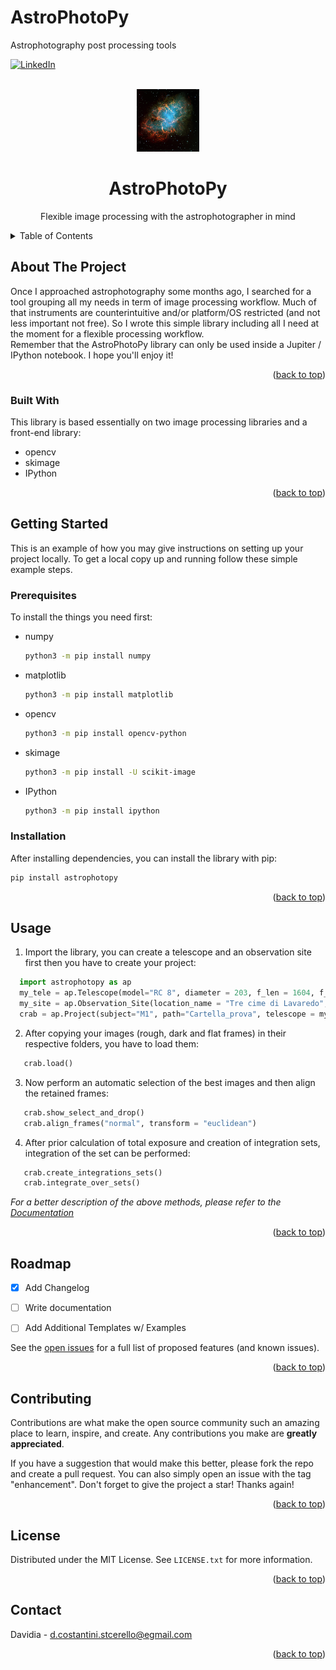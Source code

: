 # AstroPhotoPy
Astrophotography post processing tools

[![LinkedIn][linkedin-shield]][linkedin-url]


<!-- PROJECT LOGO -->
<br />
<div align="center">
    
  <a href="https://github.com/DavidiaCostant/astrophotopy">
    <img src="https://github.com/DavidiaCostant/astrophotopy/blob/main/crab.jpg" alt="Logo" width="100" height="100">
  </a>
  <h1 align="center">AstroPhotoPy</h1>

  <p align="center">
    Flexible image processing with the astrophotographer in mind
  
  </p>
  <p align="center">

  
  </p>
</div>

<!-- TABLE OF CONTENTS -->
<details>
  <summary>Table of Contents</summary>
  <ol>
    <li>
      <a href="#about-the-project">About The Project</a>
      <ul>
        <li><a href="#built-with">Built With</a></li>
      </ul>
    </li>
    <li>
      <a href="#getting-started">Getting Started</a>
      <ul>
        <li><a href="#prerequisites">Prerequisites</a></li>
        <li><a href="#installation">Installation</a></li>
      </ul>
    </li>
    <li><a href="#usage">Usage</a></li>
    <li><a href="#roadmap">Roadmap</a></li>
    <li><a href="#contributing">Contributing</a></li>
    <li><a href="#license">License</a></li>
    <li><a href="#contact">Contact</a></li>
  </ol>
</details>

<!-- ABOUT THE PROJECT -->
## About The Project

Once I approached astrophotography some months ago, I searched for a tool grouping all my needs in term of image processing workflow. Much of that instruments are counterintuitive and/or platform/OS restricted (and not less important not free). 
So I wrote this simple library including all I need at the moment for a flexible processing workflow.\
Remember that the AstroPhotoPy library can only be used inside a Jupiter / IPython notebook. 
I hope you'll enjoy it!

<p align="right">(<a href="#top">back to top</a>)</p>


### Built With

This library is based essentially on two image processing libraries and a front-end library: 

* opencv
* skimage
* IPython 


<p align="right">(<a href="#top">back to top</a>)</p>



<!-- GETTING STARTED -->
## Getting Started

This is an example of how you may give instructions on setting up your project locally.
To get a local copy up and running follow these simple example steps.

### Prerequisites

To install the things you need first:

* numpy
  ```sh
  python3 -m pip install numpy
  ```
* matplotlib
  ```sh
  python3 -m pip install matplotlib
* opencv
  ```sh
  python3 -m pip install opencv-python
  ```
* skimage
  ```sh
  python3 -m pip install -U scikit-image
  ```
* IPython
  ```sh
  python3 -m pip install ipython
  ```
### Installation

After installing dependencies, you can install the library with pip:

   ```sh
   pip install astrophotopy
   ```

<p align="right">(<a href="#top">back to top</a>)</p>



<!-- USAGE EXAMPLES -->
## Usage
1. Import the library, you can create a telescope and an observation site first then you have to create your project:
 ```python
   import astrophotopy as ap 
   my_tele = ap.Telescope(model="RC 8", diameter = 203, f_len = 1604, f_len_ep = 22, px_dim = 2.9, sens_diag = 23)
   my_site = ap.Observation_Site(location_name = "Tre cime di Lavaredo", altitude = 2320, latitude = 46.6, air_temp = -5.5, fwhm = 1)
   crab = ap.Project(subject="M1", path="Cartella_prova", telescope = my_tele, observation_site = my_site)

```
2. After copying your images (rough, dark and flat frames) in their respective folders, you have to load them:
```python
   crab.load()

```
3. Now perform an automatic selection of the best images and then align the retained frames:
```python
   crab.show_select_and_drop()
   crab.align_frames("normal", transform = "euclidean")

```
4. After prior calculation of total exposure and creation of integration sets, integration of the set can be performed:
```python
   crab.create_integrations_sets()
   crab.integrate_over_sets()

```
 
_For a better description of the above methods, please refer to the [Documentation](https://example.com)_

<p align="right">(<a href="#top">back to top</a>)</p>



<!-- ROADMAP -->
## Roadmap

- [x] Add Changelog
- [ ] Write documentation
- [ ] Add Additional Templates w/ Examples


See the [open issues](https://github.com/pypa/astrophotopy/issues) for a full list of proposed features (and known issues).

<p align="right">(<a href="#top">back to top</a>)</p>



<!-- CONTRIBUTING -->
## Contributing

Contributions are what make the open source community such an amazing place to learn, inspire, and create. Any contributions you make are **greatly appreciated**.

If you have a suggestion that would make this better, please fork the repo and create a pull request. You can also simply open an issue with the tag "enhancement".
Don't forget to give the project a star! Thanks again!

<p align="right">(<a href="#top">back to top</a>)</p>

<!-- LICENSE -->
## License

Distributed under the MIT License. See `LICENSE.txt` for more information.

<p align="right">(<a href="#top">back to top</a>)</p>



<!-- CONTACT -->
## Contact

Davidia - d.costantini.stcerello@egmail.com

<p align="right">(<a href="#top">back to top</a>)</p>

<!-- MARKDOWN LINKS & IMAGES -->
<!-- https://www.markdownguide.org/basic-syntax/#reference-style-links -->
[linkedin-shield]: https://img.shields.io/badge/-LinkedIn-black.svg?style=for-the-badge&logo=linkedin&colorB=555
[linkedin-url]: https://www.linkedin.com/in/davide-costantini-299805113/
